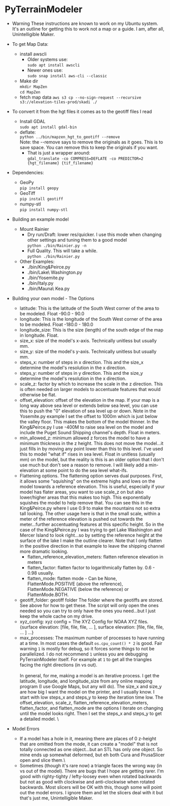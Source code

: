 # PyTerrainModeler

* Warning
  These instructions are known to work on my Ubuntu system.  It's an outline for getting this to work
  not a map or a guide. I am, after all, Unintelligible Maker.

* To get Map Data:
  - install awscli
    - Older systems use:\
      `sudo apt install awscli`
    - Newer ones use:\
      `sudo snap install aws-cli --classic`
  - Make dir\
    `mkdir MapZen`\
    `cd MapZen`
  - fetch map data
    `aws s3 cp --no-sign-request --recursive s3://elevation-tiles-prod/skadi ./`
* To convert it from the hgt files it comes as to the geotiff files I read  
  - Install GDAL\
    `sudo apt install gdal-bin`
  - deflate:\
    `python ../bin/mapzen_hgt_to_geotiff --remove`\
    Note: the --remove says to remove the originals as it goes.
    This is to save space.
    You can remove this to keep the originals if you want.
    - That is just a wrapper around:\
      `gdal_translate -co COMPRESS=DEFLATE -co PREDICTOR=2 {hgt_filename} {tif_filename}`

* Dependencies:
  - GeoPy\
    `pip install geopy`
  - GeoTiff\
    `pip install geotiff`
  - numpy-stl\
    `pip install numpy-stl`

* Building an example model
  - Mount Rainier
    - Dry run/Draft: lower res/quicker.  I use this mode when changing other settings and tuning them to a good model\
      `python ./bin/Rainier.py -n`
    - Full Quality.  This will take a while.  \
      `python ./bin/Rainier.py`
  - Other Examples:
    - ./bin/King&Peirce.py
    - ./bin/Lake\ Washington.py
    - ./bin/Yosemite.py
    - ./bin/Italy.py
    - ./bin/Mauna\ Kea.py

* Building your own model - The Options
  - latitude: This is the latitude of the South West corner of the area to be modeled.  Float -90.0 - 90.0
  - longitude: This is the longitude of the South West corner of the area to be modeled.  Float -180.0 - 180.0
  - longitude_size: This is the size (length) of the south edge of the map in longitude. Float.
  - size_x: size of the model's x-axis.  Technically unitless but usually mm.
  - size_y: size of the model's y-axis.  Technically unitless but usually mm.
  - steps_x: number of steps in x direction.  This and the size_x determine the model's resolution in the x direction.
  - steps_y: number of steps in y direction.  This and the size_y determine the model's resolution in the x direction.
  - scale_z: factor by which to increase the scale in the z direction.  This is often needed on larger models to accentuate features that would otherwise be flat.
  - offset_elevation: offset of the elevation in the map.  If your map is a long way above sea level or extends below sea level, you can use this to push the "0" elevation of sea level up or down.  Note in the Yosemite.py example I set the offset to 1000m which is just below the valley floor.  This makes the bottom of the model thinner.  In the King&Peirce.py I use -400M to raise sea level on the model and include the Puget Sound Shipping channel's depth.  Float in meters.
  - min_allowed_z: minimum allowed z forces the model to have a minimum thickness in the z height. This does not move the model...it just fills in by moving any point lower than this to this level.  I've used this to model "what if" rises in sea level.  Float in unitless (usually mm) on the model, but the reality is this is an older option that I don't use much but don't see a reason to remove.  I will likely add a min-elevation at some point to do the sea level what-ifs.
  - Flattening options.
    The flattening option serves dual purposes.
    First, it allows some "squishing" on the extreme highs and lows on the model towards a reference elevation.
    This is useful, especially if your model has flater areas, you want to use scale_z on but also lower/higher areas that this makes too high.
    This exponentially squishes the model to help remove that.
    You can see this in the King&Peirce.py where I use 0.9 to make the mountains not so extra tall looking.
    The other usage here is that in the small scale, within a meter of the reference elevation is pushed out towards the meter...further accentuating features at this specific height.
    So in the case of the King&Peirce.py I was trying to get Lake Washington and Mercer Island to look right...so by setting the reference height at the surface of the lake I make the outline clearer.
    Note that I only flatten in the positive direction in that example to leave the shipping channel more dramatic looking.
    - flatten_reference_elevation_meters: flatten reference elevation in meters
    - flatten_factor: flatten factor to logarithmically flatten by.  0.6 - 0.98 usually.
    - flatten_mode: flatten mode - Can be None, FlattenMode.POSITIVE (above the reference), FlattenMode.NEGATIVE (below the reference) or FlattenMode.BOTH.
  - geotiff_folder: geotiff folder The folder where the geotiffs are stored.  See above for how to get these.  The script will only open the ones needed so you can try to only have the ones you need...but I just keep the whole cache on my drive.
  - xyz_config: xyz config = The XYZ Config for NOAA XYZ files.
                {surface elevation: [file, file, file, ... ],
                 surface elevation: [file, file, file, ... ]
                 ...}
  - max_processes: The maximum number of processes to have running at a time.  In most cases the default `os.cpu_count() * 2` is good. Fair warning `1` is mostly for debug, so it forces some things to not be parallelized. I do not recommend `1` unless you are debugging PyTerrainModeler itself. For example at `1` to get all the triangles facing the right directions (in vs out). \
    \
  In general, for me, making a model is an iterative process.  I get the latitude, longitude, and longitude_size from any online mapping program (I use Google Maps, but any will do).  The size_x and size_y are how big I want the model on the printer, and I usually know.  I start with low steps_x and steps_y to keep the iteration time low.  The offset_elevation, scale_z, flatten_reference_elevation_meters, flatten_factor, and flatten_mode are the options I iterate on changing until the model looks right.  Then I set the steps_x and steps_y to get a detailed model. \
    
  
* Model Errors
  - If a model has a hole in it, meaning there are places of 0 z-height that are omitted from the mode, it can create a "model" that is not totally connected as one object...but an STL has only one object.  So mine ends up somewhat deformed, but eh both Cura and PrusaSlicer open and slice them.\
  - Sometimes (though it's rare now) a triangle faces the wrong way (in vs out of the model).  There are bugs that I hope are getting rarer.  I'm good with righty-tighty / lefty-loosey even when rotated backwards but not as good with clockwise and anti-clockwise when rotated backwards. Most slicers will be OK with this, though some will point out the model errors.  I ignore them and let the slicers deal with it but that's just me, Unintelligible Maker.
